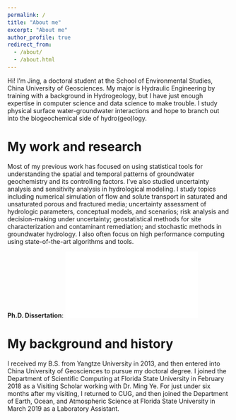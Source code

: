 ```yaml
---
permalink: /
title: "About me"
excerpt: "About me"
author_profile: true
redirect_from: 
  - /about/
  - /about.html
---
```


Hi! I’m Jing, a doctoral  student at the School of Environmental Studies, China University of Geosciences. My major is Hydraulic Engineering by training with a background in  Hydrogeology, but I have just enough expertise in computer science and data science to make trouble.  I study physical surface water-groundwater interactions and hope to branch out into the biogeochemical side of hydro(geo)logy. 

My work and research
======
Most of my previous work has focused on using statistical tools for understanding the spatial and temporal patterns of groundwater geochemistry and its controlling factors. I’ve also studied uncertainty analysis and sensitivity analysis in hydrological modeling. I study topics including numerical simulation of flow and solute transport in saturated and unsaturated porous and fractured media; uncertainty assessment of hydrologic parameters, conceptual models, and scenarios; risk analysis and decision-making under uncertainty;
geostatistical methods for site characterization and contaminant remediation; and stochastic methods in groundwater hydrology. I also often focus on high performance computing using state-of-the-art algorithms and tools.

**Ph.D. Dissertation**: ![Methods and applications of multi-model global sensitivity analysis for identifying controlling processes in subsurface hydrological modeling](../Thesis.pdf)

My background and history
======
I received my B.S. from Yangtze University in 2013, and then entered into China University of Geosciences to pursue my doctoral degree. I joined the Department of Scientific Computing at Florida State University in February 2018 as a Visiting Scholar working with Dr. Ming Ye. For just under six months after my visiting, I returned to CUG, and then joined the Department of Earth, Ocean, and Atmospheric Science at Florida State University in March 2019 as a Laboratory Assistant.
